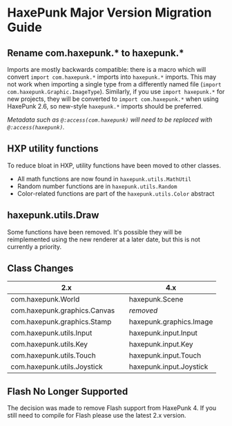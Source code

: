 HaxePunk Major Version Migration Guide
======================================

Rename com.haxepunk.* to haxepunk.*
-----------------------------------

Imports are mostly backwards compatible: there is a macro which will convert `import com.haxepunk.*` imports into `haxepunk.*` imports. This may not work when importing a single type from a differently named file (`import com.haxepunk.Graphic.ImageType`). Similarly, if you use `import haxepunk.*` for new projects, they will be converted to `import com.haxepunk.*` when using HaxePunk 2.6, so new-style `haxepunk.*` imports should be preferred.

*Metadata such as `@:access(com.haxepunk)` will need to be replaced with `@:access(haxepunk)`.*

HXP utility functions
---------------------

To reduce bloat in HXP, utility functions have been moved to other classes.

- All math functions are now found in `haxepunk.utils.MathUtil`
- Random number functions are in `haxepunk.utils.Random`
- Color-related functions are part of the `haxepunk.utils.Color` abstract

haxepunk.utils.Draw
-------------------

Some functions have been removed. It's possible they will be reimplemented using the new renderer at a later date, but this is not currently a priority.

Class Changes
---------------

| 2.x                              | 4.x                         |
|----------------------------------|-----------------------------|
| com.haxepunk.World               | haxepunk.Scene              |
| com.haxepunk.graphics.Canvas     | *removed*                   |
| com.haxepunk.graphics.Stamp      | haxepunk.graphics.Image     |
| com.haxepunk.utils.Input         | haxepunk.input.Input        |
| com.haxepunk.utils.Key           | haxepunk.input.Key          |
| com.haxepunk.utils.Touch         | haxepunk.input.Touch        |
| com.haxepunk.utils.Joystick      | haxepunk.input.Joystick     |

Flash No Longer Supported
-------------------------

The decision was made to remove Flash support from HaxePunk 4. If you still need to compile for Flash please use the latest 2.x version.
